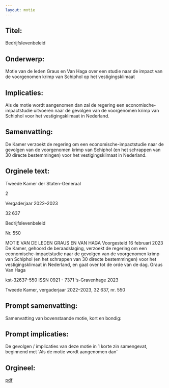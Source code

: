 ```yaml
---
layout: motie
---
```

## Titel:
Bedrijfslevenbeleid
## Onderwerp:
Motie van de leden Graus en Van Haga over een studie naar de impact van de voorgenomen krimp van Schiphol op het vestigingsklimaat 
## Implicaties:

Als de motie wordt aangenomen dan zal de regering een economische-impactstudie uitvoeren naar de gevolgen van de voorgenomen krimp van Schiphol voor het vestigingsklimaat in Nederland.
## Samenvatting:

De Kamer verzoekt de regering om een economische-impactstudie naar de gevolgen van de voorgenomen krimp van Schiphol (en het schrappen van 30 directe bestemmingen) voor het vestigingsklimaat in Nederland.
## Orginele text:


Tweede Kamer der Staten-Generaal

2

Vergaderjaar 2022–2023

32 637

Bedrijfslevenbeleid

Nr. 550

MOTIE VAN DE LEDEN GRAUS EN VAN HAGA
Voorgesteld 16 februari 2023
De Kamer,
gehoord de beraadslaging,
verzoekt de regering om een economische-impactstudie naar de gevolgen
van de voorgenomen krimp van Schiphol (en het schrappen van 30
directe bestemmingen) voor het vestigingsklimaat in Nederland,
en gaat over tot de orde van de dag.
Graus
Van Haga

kst-32637-550
ISSN 0921 - 7371
’s-Gravenhage 2023

Tweede Kamer, vergaderjaar 2022–2023, 32 637, nr. 550


## Prompt samenvatting:
Samenvatting van bovenstaande motie, kort en bondig:


## Prompt implicaties:
De gevolgen / implicaties van deze motie in 1 korte zin samengevat, beginnend met 'Als de motie wordt aangenomen dan' 

## Orgineel:
[pdf](https://gegevensmagazijn.tweedekamer.nl/OData/v4/2.0/Document(9ca3305a-1507-458b-a74a-9edbe54949f6)/resource)
